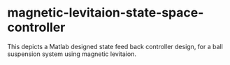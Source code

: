 # magnetic-levitaion-state-space-controller
This depicts a Matlab designed state feed back controller design, for a ball suspension system using magnetic levitaion.
